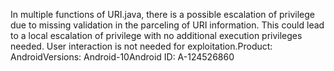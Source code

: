 In multiple functions of URI.java, there is a possible escalation of privilege due to missing validation in the parceling of URI information. This could lead to a local escalation of privilege with no additional execution privileges needed. User interaction is not needed for exploitation.Product: AndroidVersions: Android-10Android ID: A-124526860